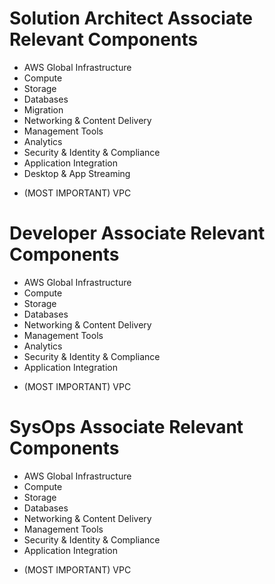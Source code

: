 # Solution Architect Associate Relevant Components #
- AWS Global Infrastructure
- Compute
- Storage
- Databases
- Migration
- Networking & Content Delivery
- Management Tools
- Analytics
- Security & Identity & Compliance
- Application Integration
- Desktop & App Streaming
* (MOST IMPORTANT) VPC

# Developer Associate Relevant Components #
- AWS Global Infrastructure
- Compute
- Storage
- Databases
- Networking & Content Delivery
- Management Tools
- Analytics
- Security & Identity & Compliance
- Application Integration
* (MOST IMPORTANT) VPC
<!-- More deeper knowledge of certain components are required in Developer Associate than Solution Architect Associate -->
<!-- Components featured heavily: S3, DynamoDB, Application Integration and Analytics -->

# SysOps Associate Relevant Components #
- AWS Global Infrastructure
- Compute
- Storage
- Databases
- Networking & Content Delivery
- Management Tools
- Security & Identity & Compliance
- Application Integration
* (MOST IMPORTANT) VPC
